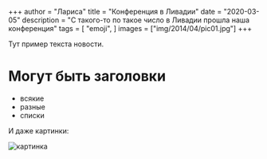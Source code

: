+++
author = "Лариса"
title = "Конференция в Ливадии"
date = "2020-03-05"
description = "С такого-то по такое число в Ливадии прошла наша конференция"
tags = [
    "emoji",
]
images  = ["img/2014/04/pic01.jpg"]
+++

Тут пример текста новости.

# Могут быть заголовки

- всякие 
- разные 
- списки

И даже картинки:

![картинка](/img/2014/04/unnamed-2.jpg)